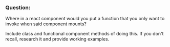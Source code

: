 ### Question:

Where in a react component would you put a function
that you only want to invoke when said component mounts?

Include class and functional component methods of doing this. If you don't recall, research it and provide working examples.
